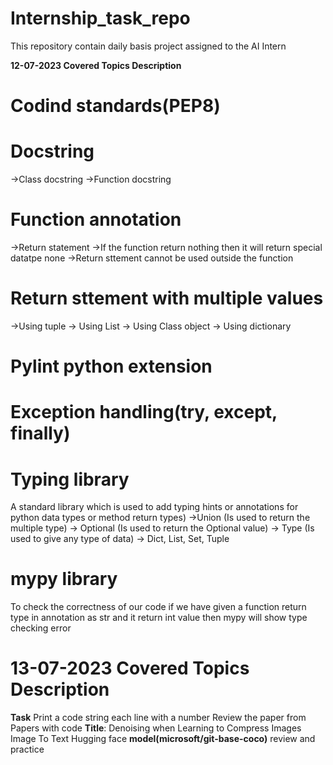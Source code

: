 # Internship_task_repo
This repository contain daily basis project assigned to the  AI Intern  

**12-07-2023 Covered Topics Description**

# Codind standards(PEP8)
# Docstring
  ->Class docstring
  ->Function docstring
# Function annotation
  ->Return statement
  ->If the function return nothing then it will return special datatpe none
  ->Return sttement cannot be used outside the function
# Return sttement with multiple values
  ->Using tuple
  -> Using List
  -> Using Class object
  -> Using dictionary
# Pylint python extension
# Exception handling(try, except, finally)
# Typing library 
  A standard library which is used to add typing hints or 
  annotations for python data types or method return types)
  ->Union (Is used to return the multiple type)
  -> Optional (Is used to return the Optional value)
  -> Type (Is used to give any type of data)
  -> Dict, List, Set, Tuple
# mypy library 
   To check the correctness of our code
   if we have given a function return type in annotation as str and it return int value 
   then mypy will show type checking error 
   
# 13-07-2023 Covered Topics Description
**Task** Print a code string each line with a number
Review the paper from Papers with code
   **Title**: Denoising when Learning to Compress Images 
Image To Text Hugging face **model(microsoft/git-base-coco)** review and practice

